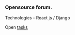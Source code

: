 <h3>Opensource forum.</h3>
<p>Technologies - React.js / Django</p>
<p>Open <a href="https://github.com/ResponseGood/Forum/issues">tasks</a></p>
